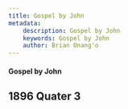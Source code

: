 ```yaml
---
title: Gospel by John
metadata:
    description: Gospel by John
    keywords: Gospel by John
    author: Brian Onang'o
---
```


#### Gospel by John

## 1896 Quater 3
